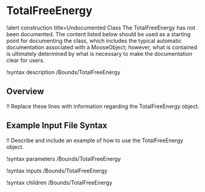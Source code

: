 # TotalFreeEnergy

!alert construction title=Undocumented Class
The TotalFreeEnergy has not been documented. The content listed below should be used as a starting point for
documenting the class, which includes the typical automatic documentation associated with a
MooseObject; however, what is contained is ultimately determined by what is necessary to make the
documentation clear for users.

!syntax description /Bounds/TotalFreeEnergy

## Overview

!! Replace these lines with information regarding the TotalFreeEnergy object.

## Example Input File Syntax

!! Describe and include an example of how to use the TotalFreeEnergy object.

!syntax parameters /Bounds/TotalFreeEnergy

!syntax inputs /Bounds/TotalFreeEnergy

!syntax children /Bounds/TotalFreeEnergy
